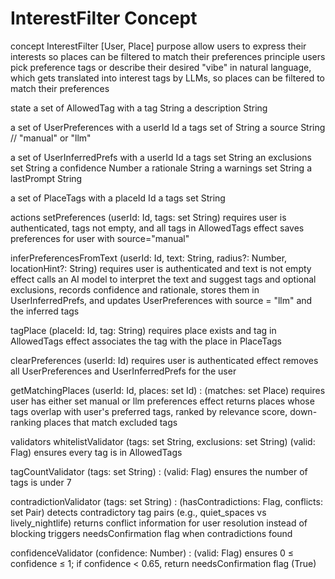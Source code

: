 # InterestFilter Concept

concept InterestFilter [User, Place]
purpose allow users to express their interests so places can be filtered to match their preferences
principle users pick preference tags or describe their desired "vibe" in natural language, 
  which gets translated into interest tags by LLMs, so places can be filtered to match their
  preferences

state
  a set of AllowedTag with
    a tag String
    a description String

  a set of UserPreferences with
    a userId Id
    a tags set of String
    a source String // "manual" or "llm"

  a set of UserInferredPrefs with
    a userId Id
    a tags set String
    an exclusions set String
    a confidence Number
    a rationale String
    a warnings set String
    a lastPrompt String

  a set of PlaceTags with
    a placeId Id
    a tags set String

actions
  setPreferences (userId: Id, tags: set String)
    requires user is authenticated, tags not empty, and all tags in AllowedTags
    effect saves preferences for user with source="manual"

  inferPreferencesFromText (userId: Id, text: String, radius?: Number, locationHint?: String)
    requires user is authenticated and text is not empty
    effect calls an AI model to interpret the text and suggest tags and optional exclusions,
      records confidence and rationale, stores them in UserInferredPrefs,
      and updates UserPreferences with source = "llm" and the inferred tags

  tagPlace (placeId: Id, tag: String)
    requires place exists and tag in AllowedTags
    effect associates the tag with the place in PlaceTags

  clearPreferences (userId: Id)
    requires user is authenticated
    effect removes all UserPreferences and UserInferredPrefs for the user

  getMatchingPlaces (userId: Id, places: set Id) : (matches: set Place)
    requires user has either set manual or llm preferences
    effect returns places whose tags overlap with user's preferred tags,
      ranked by relevance score, down-ranking places that match excluded tags

validators
  whitelistValidator (tags: set String, exclusions: set String) (valid: Flag)
    ensures every tag is in AllowedTags

  tagCountValidator (tags: set String) : (valid: Flag)
    ensures the number of tags is under 7

  contradictionValidator (tags: set String) : (hasContradictions: Flag, conflicts: set Pair)
    detects contradictory tag pairs (e.g., quiet_spaces vs lively_nightlife)
    returns conflict information for user resolution instead of blocking
    triggers needsConfirmation flag when contradictions found

  confidenceValidator (confidence: Number) : (valid: Flag)
    ensures 0 ≤ confidence ≤ 1;
    if confidence < 0.65, return needsConfirmation flag (True)